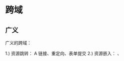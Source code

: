 # 跨域

## 广义

广义的跨域：

1.) 资源跳转： A 链接、重定向、表单提交
2.) 资源嵌入： <link>、<script>、<img>、<frame>等 dom 标签，还有样式中 background:url()、@font-face()等文件外链
3.) 脚本请求： js 发起的 ajax 请求、dom 和 js 对象的跨域操作等

## 狭义

是由浏览器同源策略限制的一类请求场景。

什么是同源策略？
同源策略/SOP（Same origin policy）是一种约定，由 Netscape 公司 1995 年引入浏览器，它是浏览器最核心也最基本的安全功能，如果缺少了同源策略，浏览器很容易受到 XSS、CSFR 等攻击。所谓同源是指"协议+域名+端口"三者相同，即便两个不同的域名指向同一个 ip 地址，也非同源。

同源策略限制以下几种行为：

1.) Cookie、LocalStorage 和 IndexDB 无法读取
2.) DOM 和 Js 对象无法获得
3.) AJAX 请求不能发送

## 方法

第一种方式：jsonp 请求；jsonp 的原理是利用<script>标签的跨域特性，可以不受限制地从其他域中加载资源，类似的标签还有<img>.

第二种方式：document.domain；这种方式用在主域名相同子域名不同的跨域访问中

第三种方式：window.name；window 的 name 属性有个特征：在一个窗口(window)的生命周期内,窗口载入的所有的页面都是共享一个 window.name 的，每个页面对 window.name 都有读写的权限，window.name 是持久存在一个窗口载入过的所有页面中的，并不会因新页面的载入而进行重置。

第四种方式：window.postMessage；window.postMessages 是 html5 中实现跨域访问的一种新方式，可以使用它来向其它的 window 对象发送消息，无论这个 window 对象是属于同源或不同源。

第五种方式：CORS；CORS 背后的基本思想，就是使用自定义的 HTTP 头部让浏览器与服务器进行沟通，从而决定请求或响应是应该成功还是应该失败。

第六种方式：Web Sockets；web sockets 原理：在 JS 创建了 web socket 之后，会有一个 HTTP 请求发送到浏览器以发起连接。取得服务器响应后，建立的连接会使用 HTTP 升级从 HTTP 协议交换为 web sockt 协议。

1、 通过 jsonp 跨域
2、 document.domain + iframe 跨域
3、 location.hash + iframe
4、 window.name + iframe 跨域
5、 postMessage 跨域
6、 跨域资源共享（CORS）
7、 nginx 代理跨域
8、 nodejs 中间件代理跨域
9、 WebSocket 协议跨域

## cookie

### 一级域名

服务器可以在设置 Cookie 的时候，指定 Cookie 的所属域名为一级域名

### document.domain

两个网页一级域名相同，只是二级域名不同，浏览器允许通过设置 document.domain 共享 Cookie

这种方法只适用于 Cookie 和 iframe 窗口，LocalStorage 和 IndexDB 无法通过这种方法，规避同源政策。

## iframe

### document.domain

如果两个窗口一级域名相同，只是二级域名不同，那么设置上一节介绍的 document.domain 属性，就可以规避同源政策，拿到 DOM

### 片段识别符

片段标识符（fragment identifier）指的是，URL 的#号后面的部分，比如http://example.com/x.html#fragment的#fragment。如果只是改变片段标识符，页面不会重新刷新。

父窗口可以把信息，写入子窗口的片段标识符。子窗口通过监听 hashchange 事件得到通知。同样的，子窗口也可以改变父窗口的片段标识符。

### window.name

window.name 属性的特点是，无论是否同源，只要在同一个窗口里，前一个网页设置了这个属性，后一个网页可以读取它。

这种方法的优点是，window.name 容量很大，可以放置非常长的字符串；缺点是必须监听子窗口 window.name 属性的变化，影响网页性能。

### window.postMessage

这个 API 为 window 对象新增了一个 window.postMessage 方法，允许跨窗口通信，不论这两个窗口是否同源。

通过window.postMessage，读写其他窗口的 LocalStorage 也成为了可能。

## AJAX

同源政策规定，AJAX 请求只能发给同源的网址，否则就报错。

除了架设服务器代理（浏览器请求同源服务器，再由后者请求外部服务），有三种方法规避这个限制。

### JSONP

它的基本思想是，网页通过添加一个```<script>```元素，向服务器请求JSON数据，这种做法不受同源政策限制；服务器收到请求后，将数据放在一个指定名字的回调函数里传回来。

### WebSocket

WebSocket是一种通信协议，使用ws://（非加密）和wss://（加密）作为协议前缀。该协议不实行同源政策，只要服务器支持，就可以通过它进行跨源通信。

代码中，有一个字段是```Origin```，表示该请求的请求源（origin），即发自哪个域名。

正是因为有了Origin这个字段，所以WebSocket才没有实行同源政策。因为服务器可以根据这个字段，判断是否许可本次通信。如果该域名在白名单内，服务器就会做出如下回应。

### CORS

CORS是跨源资源分享（Cross-Origin Resource Sharing）的缩写。它是W3C标准，是跨源AJAX请求的根本解决方法。相比JSONP只能发GET请求，CORS允许任何类型的请求。

实现CORS通信的关键是服务器。只要服务器实现了CORS接口，就可以跨源通信。

## http & https

### http

HTTP（HyperText Transfer Protocol：超文本传输协议）是一种用于分布式、协作式和超媒体信息系统的应用层协议。 简单来说就是一种发布和接收 HTML 页面的方法，被用于在 Web 浏览器和网站服务器之间传递信息。

### https

HTTPS（Hypertext Transfer Protocol Secure：超文本传输安全协议）是一种透过计算机网络进行安全通信的传输协议。HTTPS 经由 HTTP 进行通信，但利用 SSL/TLS 来加密数据包。HTTPS 开发的主要目的，是提供对网站服务器的身份认证，保护交换数据的隐私与完整性。

### ssl

SSL协议即用到了对称加密也用到了非对称加密(公钥加密)，在建立传输链路时，SSL首先对对称加密的密钥使用公钥进行非对称加密，链路建立好之后，SSL对传输内容使用对称加密。

#### 单向认证

客户端向服务端发送SSL协议版本号、加密算法种类、随机数等信息。
服务端给客户端返回SSL协议版本号、加密算法种类、随机数等信息，同时也返回服务器端的证书，即公钥证书
客户端使用服务端返回的信息验证服务器的合法性，包括：

证书是否过期
发型服务器证书的CA是否可靠
返回的公钥是否能正确解开返回证书中的数字签名
服务器证书上的域名是否和服务器的实际域名相匹配
验证通过后，将继续进行通信，否则，终止通信

客户端向服务端发送自己所能支持的对称加密方案，供服务器端进行选择
服务器端在客户端提供的加密方案中选择加密程度最高的加密方式。
服务器将选择好的加密方案通过明文方式返回给客户端
客户端接收到服务端返回的加密方式后，使用该加密方式生成产生随机码，用作通信过程中对称加密的密钥，使用服务端返回的公钥进行加密，将加密后的随机码发送至服务器
服务器收到客户端返回的加密信息后，使用自己的私钥进行解密，获取对称加密密钥。
在接下来的会话中，服务器和客户端将会使用该密码进行对称加密，保证通信过程中信息的安全。

#### 双向认证

客户端向服务端发送SSL协议版本号、加密算法种类、随机数等信息。
服务端给客户端返回SSL协议版本号、加密算法种类、随机数等信息，同时也返回服务器端的证书，即公钥证书
客户端使用服务端返回的信息验证服务器的合法性，包括：

证书是否过期
发型服务器证书的CA是否可靠
返回的公钥是否能正确解开返回证书中的数字签名
服务器证书上的域名是否和服务器的实际域名相匹配
验证通过后，将继续进行通信，否则，终止通信

服务端要求客户端发送客户端的证书，客户端会将自己的证书发送至服务端
验证客户端的证书，通过验证后，会获得客户端的公钥
客户端向服务端发送自己所能支持的对称加密方案，供服务器端进行选择
服务器端在客户端提供的加密方案中选择加密程度最高的加密方式
将加密方案通过使用之前获取到的公钥进行加密，返回给客户端
客户端收到服务端返回的加密方案密文后，使用自己的私钥进行解密，获取具体加密方式，而后，产生该加密方式的随机码，用作加密过程中的密钥，使用之前从服务端证书中获取到的公钥进行加密后，发送给服务端
服务端收到客户端发送的消息后，使用自己的私钥进行解密，获取对称加密的密钥，在接下来的会话中，服务器和客户端将会使用该密码进行对称加密，保证通信过程中信息的安全。

### HTTP 与 HTTPS 区别

HTTP 明文传输，数据都是未加密的，安全性较差，HTTPS（SSL+HTTP） 数据传输过程是加密的，安全性较好。

使用 HTTPS 协议需要到 CA（Certificate Authority，数字证书认证机构） 申请证书，一般免费证书较少，因而需要一定费用。证书颁发机构如：Symantec、Comodo、GoDaddy 和 GlobalSign 等。

HTTP 页面响应速度比 HTTPS 快，主要是因为 HTTP 使用 TCP 三次握手建立连接，客户端和服务器需要交换 3 个包，而 HTTPS除了 TCP 的三个包，还要加上 ssl 握手需要的 9 个包，所以一共是 12 个包。

http 和 https 使用的是完全不同的连接方式，用的端口也不一样，前者是 80，后者是 443。

HTTPS 其实就是建构在 SSL/TLS 之上的 HTTP 协议，所以，要比较 HTTPS 比 HTTP 要更耗费服务器资源。
